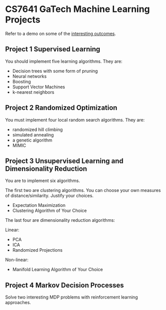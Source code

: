 # CS7641 GaTech Machine Learning Projects
Refer to a demo on some of the [interesting outcomes](https://yma2022.github.io/projects/1_project/).
## Project 1 Supervised Learning

You should implement five learning algorithms. They are:

- Decision trees with some form of pruning
- Neural networks
- Boosting
- Support Vector Machines
- k-nearest neighbors


## Project 2 Randomized Optimization

You must implement four local random search algorithms. They are:

- randomized hill climbing
- simulated annealing
- a genetic algorithm
- MIMIC

## Project 3 Unsupervised Learning and Dimensionality Reduction

You are to implement six algorithms.

The first two are clustering algorithms. You can choose your own measures of distance/similarity. Justify your choices.

- Expectation Maximization
- Clustering Algorithm of Your Choice

The last four are dimensionality reduction algorithms:

Linear:

- PCA
- ICA
- Randomized Projections

Non-linear: 

- Manifold Learning Algorithm of Your Choice

## Project 4 Markov Decision Processes

Solve two interesting MDP problems with reinforcement learning approaches.

